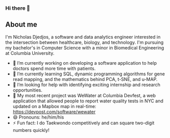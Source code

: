 ### Hi there 👋

## About me
<!--
**reformist/reformist** is a ✨ _special_ ✨ repository because its `README.md` (this file) appears on your GitHub profile.
-->
I'm Nicholas Djedjos, a software and data analytics engineer interested in the intersection between healthcare, biology, and technology. I'm pursuing my bachelor's in Computer Science with a minor in Biomedical Engineering at Columbia University.

- 🔭 I’m currently working on developing a software application to help doctors spend more time with patients.
- 🌱 I’m currently learning SQL, dynamic programming algorithms for gene read mapping, and the mathematics behind PCA, t-SNE, and u-MAP. 
- 🤔 I’m looking for help with identifying exciting internship and research opportunities.
- 💬 My most recent project was WeWater at Columbia Devfest, a web application that allowed people to report water quality tests in NYC and updated on a Mapbox map in real-time: https://devpost.com/software/wewater
- 😄 Pronouns: he/him/his
- ⚡ Fun fact: I do Taekwondo competitively and can square two-digit numbers quickly!

